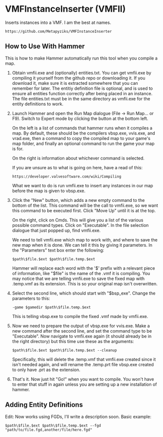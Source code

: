 VMFInstanceInserter (VMFII)
===========================

Inserts instances into a VMF. I am the best at names.

	https://github.com/Metapyziks/VMFInstanceInserter

How to Use With Hammer
----------------------

This is how to make Hammer automatically run this tool when you compile a map.

1.	Obtain vmfii.exe and (optionally) entities.txt.
	You can get vmfii.exe by compiling it yourself from the github repo or
	downloading it. If you download it, make sure it is extracted somewhere that
	you can remember for later. The entitiy definition file is optional, and is
	used to ensure all entities function correctly after being placed in an
	instance. The file entities.txt must be in the same directory as vmfii.exe
	for the entity definitions to work.
	
2.	Launch Hammer and open the Run Map dialogue (File -> Run Map... or F9).
	Switch to Expert mode by clicking the button at the bottom left.
	
	On the left is a list of commands that hammer runs when it compiles a map.
	By default, these should be the compilers vbsp.exe, vvis.exe, and vrad.exe,
	then a command to copy the compiled map to your game's map folder, and
	finally an optional command to run the game your map is for.
	
	On the right is information about whichever command is selected.
	
	If you are
	unsure as to what is going on here, have a read of this:
		
		https://developer.valvesoftware.com/wiki/Compiling
	
	What we want to do is run vmfii.exe to insert any instances in our map
	before the map is given to vbsp.exe.
	
3.	Click the "New" button, which adds a new empty command to the bottom of the
	list. This command will be the call to vmfii.exe, so we want this command to
	be executed first. Click "Move Up" until it is at the top.
	
	On the right, click on Cmds. This will give you a list of the various
	possible command types. Click on "Executable". In the file selection
	dialogue that just popped up, find vmfii.exe.
	
	We need to tell vmfii.exe which map to work with, and where to save the new
	map when it is done. We can tell it this by giving it parameters. In the
	"Parameters" text box enter the following:
	
	    $path\$file.$ext $path\$file.temp.$ext
		
	Hammer will replace each word with the '$' prefix with a relevant piece of
	information, like "$file" is the name of the .vmf it is compiling. You may
	notice that we are telling vmfii.exe to save the fixed map with .temp.vmf
	as its extension. This is so your original map isn't overwritten.
	
4.	Select the second line, which should start with "$bsp_exe". Change the
	parameters to this:
	
	    -game $gamedir $path\$file.temp.$ext
		
	This is telling vbsp.exe to compile the fixed .vmf made by vmfii.exe.

5.	Now we need to prepare the output of vbsp.exe for vvis.exe. Make a new
	command after the second line, and set the command type to be "Executable".
	Now navigate to vmfii.exe again (it should already be in the right
	directory) but this time use these as the arguments:
	
		$path\$file.$ext $path\$file.temp.$ext --cleanup
		
	Specifically, this will delete the .temp.vmf that vmfii.exe created since
	it isn't needed again, and will rename the .temp.prt file vbsp.exe created
	to only have .prt as the extension.
	
6.	That's it. Now just hit "Go!" when you want to compile. You won't have to
	enter that stuff in again unless you are setting up a new installation of
	hammer.

Adding Entity Definitions
-------------------------

Edit: Now works using FGDs, I'll write a description soon. Basic example:

    $path\$file.$ext $path\$file.temp.$ext --fgd "path/to/file.fgd,another/file/here.fgd"
